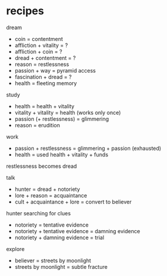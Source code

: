 


# recipes

dream
- coin = contentment 
- affliction + vitality = ?
- affliction + coin = ?
- dread + contentment = ?
- reason = restlessness
- passion + way = pyramid access
- fascination + dread = ?
- health = fleeting memory

study 
- health = health + vitality
- vitality + vitality = health (works only once)
- passion (+ restlessness) = glimmering
- reason = erudition

work 
- passion + restlessness = glimmering + passion (exhausted)
- health = used health + vitality + funds

restlessness becomes dread

talk 
- hunter = dread + notoriety
- lore + reason = acquaintance
- cult + acquaintance + lore = convert to believer

hunter searching for clues
- notoriety = tentative evidence
- notoriety + tentative evidence = damning evidence
- notoriety + damning evidence = trial

explore
- believer = streets by moonlight
- streets by moonlight = subtle fracture
